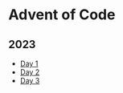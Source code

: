 # Advent of Code

## 2023

- [Day 1](2023/01/README.md)
- [Day 2](2023/02/README.md)
- [Day 3](2023/03/README.md)
